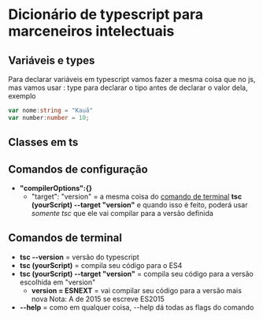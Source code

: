 # Dicionário de typescript para marceneiros intelectuais

## Variáveis e types

Para declarar variáveis em typescript vamos fazer a mesma coisa que no js, mas vamos usar : type para declarar o tipo antes de declarar o valor dela, exemplo

~~~ts
var nome:string = "Kauã"
var number:number = 10;
~~~

## Classes em ts

## Comandos de configuração

* **"compilerOptions":{}**
  * "target": "version" =  a mesma coisa do [comando de terminal](#Comandos-de-terminal) **tsc (yourScript) --target "version"** e quando isso é feito, poderá usar *somente tsc* que ele vai compilar para a versão definida

## Comandos de terminal

* **tsc --version** = versão do typescript
* **tsc (yourScript)** = compila seu código para o ES4
* **tsc (yourScript) --target "version"** = compila seu código para a versão escolhida em "version"
  * **version = ESNEXT** = vai compilar seu código para a versão mais nova
  Nota: A de 2015 se escreve ES2015
* **--help** =  como em qualquer coisa, --help dá todas as flags do comando
